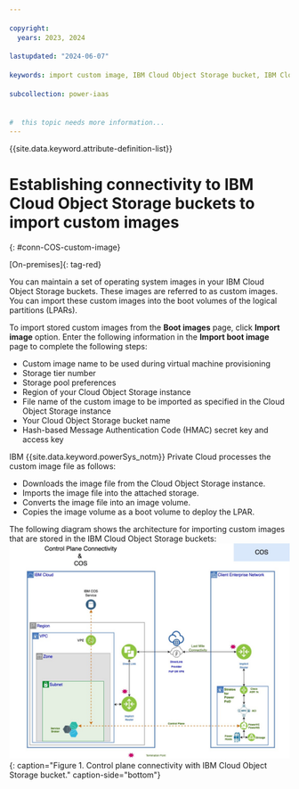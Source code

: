 ```yaml
---

copyright:
  years: 2023, 2024

lastupdated: "2024-06-07"

keywords: import custom image, IBM Cloud Object Storage bucket, IBM Cloud Object Storage, import image

subcollection: power-iaas


#  this topic needs more information...
---
```


{{site.data.keyword.attribute-definition-list}}

# Establishing connectivity to IBM Cloud Object Storage buckets to import custom images
{: #conn-COS-custom-image}

[On-premises]{: tag-red}

You can maintain a set of operating system images in your IBM Cloud Object Storage buckets. These images are referred to as custom images. You can import these custom images into the boot volumes of the logical partitions (LPARs).

To import stored custom images from the **Boot images** page, click **Import image** option. Enter the following information in the **Import boot image** page to complete the following steps:
* Custom image name to be used during virtual machine provisioning
* Storage tier number
* Storage pool preferences
* Region of your Cloud Object Storage instance
* File name of the custom image to be imported as specified in the Cloud Object Storage instance
* Your Cloud Object Storage bucket name
* Hash-based Message Authentication Code (HMAC) secret key and access key

IBM {{site.data.keyword.powerSys_notm}} Private Cloud processes the custom image file as follows:
* Downloads the image file from the Cloud Object Storage instance.
* Imports the image file into the attached storage.
* Converts the image file into an image volume.
* Copies the image volume as a boot volume to deploy the LPAR.

The following diagram shows the architecture for importing custom images that are stored in the IBM Cloud Object Storage buckets:
![Control plane connectivity with IBM Cloud Object Storage bucket.](./figures/COS-VPE-direct-link-control-plane.jpg "Control plane connectivity with IBM Cloud Object Storage bucket."){: caption="Figure 1. Control plane connectivity with IBM Cloud Object Storage bucket." caption-side="bottom"}
